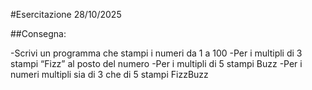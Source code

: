 #Esercitazione 28/10/2025

##Consegna:

-Scrivi un programma che stampi i numeri da 1 a 100
-Per i multipli di 3 stampi “Fizz” al posto del numero
-Per i multipli di 5 stampi Buzz
-Per i numeri multipli sia di 3 che di 5 stampi FizzBuzz